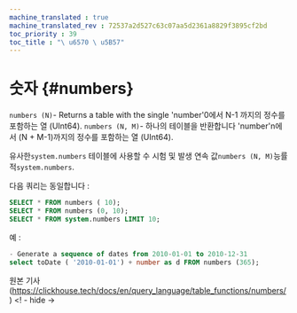 ```yaml
--- 
machine_translated : true 
machine_translated_rev : 72537a2d527c63c07aa5d2361a8829f3895cf2bd 
toc_priority : 39 
toc_title : "\ u6570 \ u5B57" 
--- 
```


# 숫자 {#numbers} 

`numbers (N)`- Returns a table with the single 'number'0에서 N-1 까지의 정수를 포함하는 열 (UInt64). 
`numbers (N, M)`- 하나의 테이블을 반환합니다 'number'n에서 (N + M-1)까지의 정수를 포함하는 열 (UInt64). 

유사한`system.numbers` 테이블에 사용할 수 시험 및 발생 연속 값`numbers (N, M)`능률적`system.numbers`. 

다음 쿼리는 동일합니다 : 

```sql 
SELECT * FROM numbers ( 10); 
SELECT * FROM numbers (0, 10); 
SELECT * FROM system.numbers LIMIT 10; 
``` 

예 : 

```sql 
- Generate a sequence of dates from 2010-01-01 to 2010-12-31
select toDate ( '2010-01-01') + number as d FROM numbers (365); 
```

원본 기사 (https://clickhouse.tech/docs/en/query_language/table_functions/numbers/) <! - hide ->
